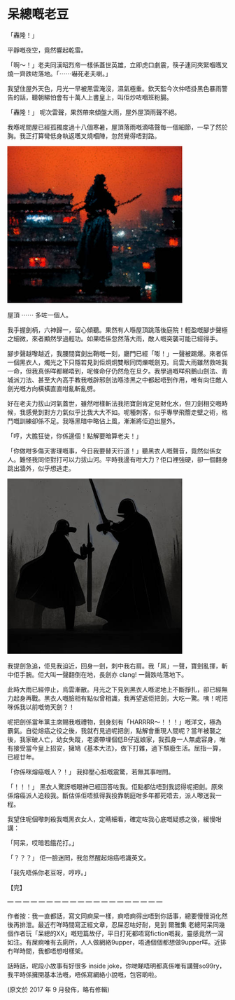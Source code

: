 # 呆總嘅老豆


「轟隆！」

平靜嘅夜空，竟然響起乾雷。

「啊～！」老夫同漢昭烈帝一樣係蓋世英雄，立即虎口劇震，筷子連同夾緊嗰嚿叉燒一齊跌咗落地。「⋯⋯嚇死老夫喇。」

我望住屋外天色，月光一早被黑雲淹沒，濕氣極重。欽天監今次仲唔掛黑色暴雨警告的話，聽朝睇怕會有十萬人上書皇上，叫佢炒咗嗰班粉腸。

「轟隆！」 呢次雷聲，果然帶來傾盤大雨，屋外屋頂雨聲不絕。

我喺呢間屋已經孤獨度過十八個寒暑，屋頂落雨嘅滴嗒聲每一個細節，一早了然於胸。我正打算彎低身執返嚿叉燒嗰陣，忽然覺得唔對路。


![image](./images/ninja_on_rooftop.jpg)

屋頂 ⋯⋯ 多咗一個人。

我手握劍柄，六神歸一，留心傾聽。果然有人喺屋頂跳落後庭院！輕盈嘅腳步聲極之細微，來者顯然學過輕功。如果唔係忽然落大雨，敵人嘅突襲可能已經得手。

腳步聲越嚟越近，我腰間寶劍出鞘嘅一刻，廳門已經「嘭！」一聲被踢爆。來者係一個黑衣人，燭光之下只隱若見到佢炯炯雙眼同閃爍嘅劍刃。烏雲大雨雖然救咗我一命，但我真係咩都睇唔到，呢條命仔仍然危在旦夕。我學過嘅咩飛鵝山劍法、青城派刀法、甚至大內高手教我嘅辟邪劍法喺漆黑之中都起唔到作用，唯有向住敵人劍光嘅方向橫橫直直咁亂斬亂劈。

好在老夫力拔山河氣蓋世，雖然咁樣斬法我把寶劍肯定見財化水，但刀劍相交嘅時候，我感覺到對方力氣似乎比我大大不如。呢種刺客，似乎專學飛簷走壁之術，格鬥嘅訓練卻係不足。我喺黑暗中略佔上風，漸漸將佢迫出屋外。

「哼，大膽狂徒，你係邊個！點解要暗算老夫！」

「你做咁多傷天害理嘅事，今日我要替天行道！」聽黑衣人嘅聲音，竟然似係女人。難怪我同佢對打可以力拔山河。平時我邊有咁大力？佢口裡強硬，卻一個翻身跳出牆外，似乎想逃走。

![image](./images/silhouette_sword_fight.jpg)

我提劍急追，佢見我迫近，回身一劍，刺中我右肩。我「屌」一聲，寶劍亂揮，斬中佢手腕。佢大叫一聲翻倒在地，長劍亦 clang! 一聲跌咗落地下。

此時大雨已經停止，烏雲漸散。月光之下見到黑衣人喺泥地上不斷掙扎，卻已經無力起身再戰。黑衣人嘅臉相有點似曾相識，我再望返佢把劍，大吃一驚。咦！呢把咪係我以前嘅倚天劍？！

呢把劍係當年黨主席賜我嘅禮物，劍身刻有「HARRRR～！！！」嘅洋文，極為霸氣。自從熔癌之役之後，我就冇見過呢把劍，點解會重現人間呢？當年被襲之後，我家破人亡，幼女失蹤，老婆帶埋個低B仔返娘家，我孤身一人無處容身，唯有接受當今皇上招安，擁鳩《基本大法》，做下打雜，過下頹廢生活。屈指一算，已經廿年。

「你係咪熔癌嘅人？！」 我抑壓心抵嘅震驚，若無其事咁問。

「！！！」 黑衣人驚訝嘅眼神已經回答咗我。佢點都估唔到我認得呢把劍。原來係熔癌派人追殺我。斷估係佢唔抵得我投靠朝庭咁多年都死唔去，派人嚟送我一程。

我望住呢個嚟刺殺我嘅黑衣女人，定睛細看，確定咗我心底嘅疑惑之後，緩慢咁講：


「阿呆，哎暗若餓花打。」

「？？？」 佢一臉迷罔，我忽然醒起熔癌唔識英文。

「我先唔係你老豆呀，哼哼。」

【完】



— — — — — — — — — — — — — — — — — — — —

作者按：我一直都話，寫文同痾屎一樣，痾唔痾得出唔到你話事，總要慢慢消化然後再排泄。最近冇咩時間寫正經文章，忍屎忍咗好耐，見到 爾雅集 老總阿呆同幾個作者玩「呆總的XX」嘅短篇故仔，平日打死都唔寫fiction嘅我，靈感竟然一瀉如注。有屎痾唯有去廁所，人人做網絡9upper，唔通個個都想做9upper咩。近排冇咩時間，我都唔想咁樣架。

話時話，呢段小故事有好很多 inside joke，你哋睇唔明都真係唯有講聲so99ry，我平時係擁開基本法嘅，唔係寫網絡小說嘅，包容啲啦。

(原文於 2017 年 9 月發佈，略有修輯)
